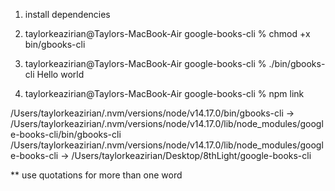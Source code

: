 1. install dependencies
2. taylorkeazirian@Taylors-MacBook-Air google-books-cli % chmod +x bin/gbooks-cli

3. taylorkeazirian@Taylors-MacBook-Air google-books-cli % ./bin/gbooks-cli
Hello world
4. taylorkeazirian@Taylors-MacBook-Air google-books-cli % npm link

/Users/taylorkeazirian/.nvm/versions/node/v14.17.0/bin/gbooks-cli -> /Users/taylorkeazirian/.nvm/versions/node/v14.17.0/lib/node_modules/google-books-cli/bin/gbooks-cli
/Users/taylorkeazirian/.nvm/versions/node/v14.17.0/lib/node_modules/google-books-cli -> /Users/taylorkeazirian/Desktop/8thLight/google-books-cli

** use quotations for more than one word